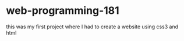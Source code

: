 # web-programming-181
this was my first project where I had to create a website using css3 and html 
